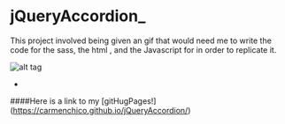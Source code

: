 # jQueryAccordion_

This project involved being given an gif that would need me to write the code for the sass, the html , and the Javascript for in order to replicate it.


![alt tag](hjQueryAccordion/image/accordian.gif)  






*
####Here is a link to my [gitHugPages!] (https://carmenchico.github.io/jQueryAccordion/)
